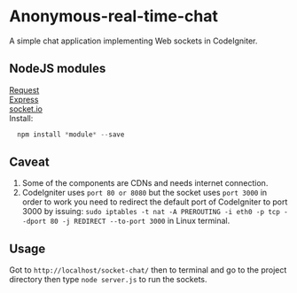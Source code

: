 # Anonymous-real-time-chat
A simple chat application implementing Web sockets in CodeIgniter.

## NodeJS modules
[Request](https://www.npmjs.com/package/request)  
[Express](https://www.npmjs.com/package/express)  
[socket.io](https://www.npmjs.com/package/socket.io)  
Install:
```javascript
  npm install *module* --save
```

## Caveat
1. Some of the components are CDNs and needs internet connection.
2. CodeIgniter uses `port 80 or 8080` but the socket uses `port 3000` in order to work you need to redirect the default port of CodeIgniter to port 3000 by issuing: `sudo iptables -t nat -A PREROUTING -i eth0 -p tcp --dport 80 -j REDIRECT --to-port 3000` in Linux terminal.


## Usage
Got to `http://localhost/socket-chat/` then to terminal and go to the project directory then type `node server.js` to run the sockets.
